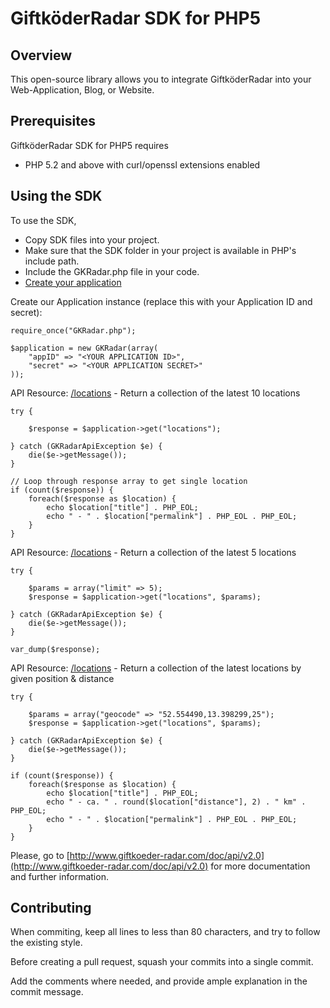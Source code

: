 GiftköderRadar SDK for PHP5
===========================

Overview
--------
This open-source library allows you to integrate GiftköderRadar into your Web-Application, Blog, or Website.


Prerequisites
-------------

GiftköderRadar SDK for PHP5 requires 

   * PHP 5.2 and above with curl/openssl extensions enabled
   
Using the SDK
-------------

To use the SDK,

   * Copy SDK files into your project.
   * Make sure that the SDK folder in your project is available in PHP's include path.
   * Include the GKRadar.php file in your code.
   * [Create your application](http://www.giftkoeder-radar.com/entwickler/registrieren.html)
	
Create our Application instance (replace this with your Application ID and secret):

	require_once("GKRadar.php");
	
	$application = new GKRadar(array(
		"appID" => "<YOUR APPLICATION ID>",
		"secret" => "<YOUR APPLICATION SECRET>"
	));
	
API Resource: [/locations](http://www.giftkoeder-radar.com/doc/api/v2.0/get/locations) - Return a collection of the latest 10 locations

	try {
	
    	$response = $application->get("locations");
	
	} catch (GKRadarApiException $e) {
    	die($e->getMessage());
	}
	
	// Loop through response array to get single location
	if (count($response)) {
    	foreach($response as $location) {
        	echo $location["title"] . PHP_EOL;
        	echo " - " . $location["permalink"] . PHP_EOL . PHP_EOL;
    	}
	}
	
API Resource: [/locations](http://www.giftkoeder-radar.com/doc/api/v2.0/get/locations) - Return a collection of the latest 5 locations

	try {
    
    	$params = array("limit" => 5);
    	$response = $application->get("locations", $params);

	} catch (GKRadarApiException $e) {
    	die($e->getMessage());
	}
	
	var_dump($response);

API Resource: [/locations](http://www.giftkoeder-radar.com/doc/api/v2.0/get/locations) - Return a collection of the latest locations by given position & distance

	try {
    
    	$params = array("geocode" => "52.554490,13.398299,25");
    	$response = $application->get("locations", $params);

	} catch (GKRadarApiException $e) {
    	die($e->getMessage());
	}

	if (count($response)) {
   		foreach($response as $location) {
        	echo $location["title"] . PHP_EOL;
        	echo " - ca. " . round($location["distance"], 2) . " km" . PHP_EOL;
        	echo " - " . $location["permalink"] . PHP_EOL . PHP_EOL;
    	}
	}
	
Please, go to [http://www.giftkoeder-radar.com/doc/api/v2.0](http://www.giftkoeder-radar.com/doc/api/v2.0) for more documentation and further information.
	
Contributing
------------

When commiting, keep all lines to less than 80 characters, and try to follow the existing style.

Before creating a pull request, squash your commits into a single commit.

Add the comments where needed, and provide ample explanation in the commit message.
